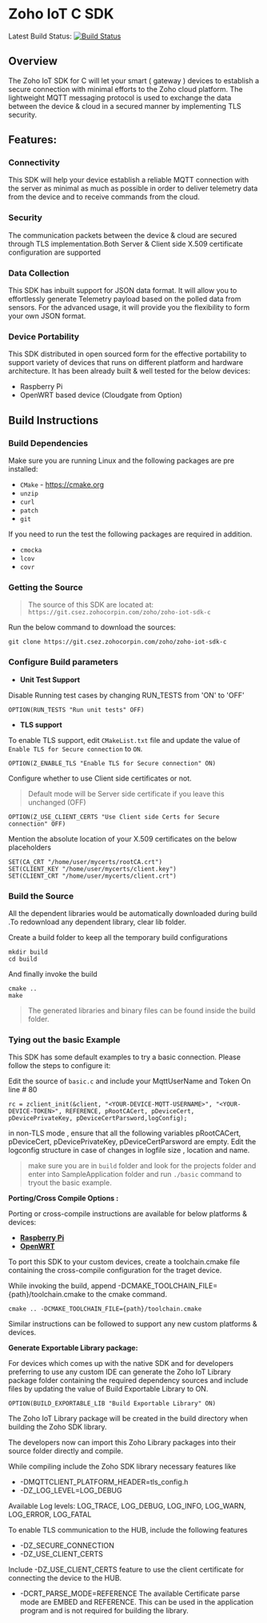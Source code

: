 # Zoho IoT C SDK

Latest Build Status: [![Build Status](http://wn-c7-am-16:8080/buildStatus/icon?job=c-sdk_commits)](http://wn-c7-am-16:8080/job/c-sdk_commits/)

## Overview

The Zoho IoT SDK for C will let your smart ( gateway ) devices to establish a secure connection with minimal efforts to the Zoho cloud platform. The lightweight MQTT messaging protocol is used to exchange the data between the device & cloud in a secured manner by implementing TLS security.

## Features:

### Connectivity

This SDK will help your device establish a reliable MQTT connection with the server as minimal as much as possible in order to deliver telemetry data from the device and to receive commands from the cloud.

### Security

The communication packets between the device & cloud are secured through TLS implementation.Both Server & Client side X.509 certificate configuration are supported

### Data Collection

This SDK has inbuilt support for JSON data format. It will allow you to effortlessly generate Telemetry payload based on the polled data from sensors. For the advanced usage, it will provide you the flexibility to form your own JSON format.

### Device Portability

This SDK distributed in open sourced form for the effective portability to support variety of devices that runs on different platform and hardware architecture. It has been already built & well tested for the below devices:

- Raspberry Pi
- OpenWRT based device (Cloudgate from Option)

## Build Instructions

### Build Dependencies

Make sure you are running Linux and the following packages are pre installed:

- `CMake` - https://cmake.org
- `unzip`
- `curl`
- `patch`
- `git`

If you need to run the test the following packages are required in addition. 
- `cmocka`
- `lcov`
- `covr`

### Getting the Source

> The source of this SDK are located at: `https://git.csez.zohocorpin.com/zoho/zoho-iot-sdk-c`

Run the below command to download the sources:

```
git clone https://git.csez.zohocorpin.com/zoho/zoho-iot-sdk-c
```

### Configure Build parameters
- **Unit Test Support**

Disable Running test cases by changing RUN_TESTS from 'ON' to 'OFF' 
```
OPTION(RUN_TESTS "Run unit tests" OFF)
```

- **TLS support**

To enable TLS support, edit `CMakeList.txt` file and update the value of `Enable TLS for Secure connection` to `ON`.

```
OPTION(Z_ENABLE_TLS "Enable TLS for Secure connection" ON)
```

Configure whether to use Client side certificates or not.

> Default mode will be Server side certificate if you leave this unchanged (OFF)

```
OPTION(Z_USE_CLIENT_CERTS "Use Client side Certs for Secure connection" OFF)
```

Mention the absolute location of your X.509 certificates on the below placeholders

```
SET(CA_CRT "/home/user/mycerts/rootCA.crt")
SET(CLIENT_KEY "/home/user/mycerts/client.key")
SET(CLIENT_CRT "/home/user/mycerts/client.crt")
```

### Build the Source

All the dependent libraries would be automatically downloaded during build .To redownload any dependent library, clear lib folder.

Create a build folder to keep all the temporary build configurations

```
mkdir build
cd build
```

And finally invoke the build

```
cmake ..
make
```

> The generated libraries and binary files can be found inside the build folder.

### Tying out the basic Example

This SDK has some default examples to try a basic connection. Please follow the steps to configure it:

Edit the source of `basic.c` and include your MqttUserName and Token On line # 80

```
rc = zclient_init(&client, "<YOUR-DEVICE-MQTT-USERNAME>", "<YOUR-DEVICE-TOKEN>", REFERENCE, pRootCACert, pDeviceCert, pDevicePrivateKey, pDeviceCertParsword,logConfig);
```
in non-TLS mode , ensure that all the following variables pRootCACert, pDeviceCert, pDevicePrivateKey, pDeviceCertParsword are empty.
Edit the logconfig structure in case of changes in logfile size , location and name.

> make sure you are in `build` folder and look for the projects folder and enter into SampleApplication folder and run `./basic` command to tryout the basic example.

 **Porting/Cross Compile Options :**

Porting or cross-compile instructions are available for below platforms & devices:
- **[Raspberry Pi](cross-compile/raspberry_pi/README.md)**
- **[OpenWRT](cross-compile/OpenWRT/README.md)**

To port this SDK to your custom devices, create a toolchain.cmake file containing the cross-compile configuration for the traget device.

While invoking the build, append -DCMAKE_TOOLCHAIN_FILE= {path}/toolchain.cmake to the cmake command.
```
cmake .. -DCMAKE_TOOLCHAIN_FILE={path}/toolchain.cmake
```
Similar instructions can be followed to support any new custom platforms & devices.

 **Generate Exportable Library package:**

For devices which comes up with the native SDK and for developers preferring to use any custom IDE can generate the Zoho IoT Library package folder containing the required dependency sources and include files by updating the value of Build Exportable Library to ON.

```
OPTION(BUILD_EXPORTABLE_LIB "Build Exportable Library" ON)
```

The Zoho IoT Library package will be created in the build directory when building the Zoho SDK library.

The developers now can import this Zoho Library packages into their source folder directly and compile.

While compiling include the Zoho SDK library necessary features like 

- -DMQTTCLIENT_PLATFORM_HEADER=tls_config.h    
- -DZ_LOG_LEVEL=LOG_DEBUG  

Available Log levels:  LOG_TRACE, LOG_DEBUG, LOG_INFO, LOG_WARN, LOG_ERROR, LOG_FATAL

To enable TLS communication to the HUB, include the following features
- -DZ_SECURE_CONNECTION
- -DZ_USE_CLIENT_CERTS

Include -DZ_USE_CLIENT_CERTS feature to use the client certificate for connecting the device to the HUB.   
- -DCRT_PARSE_MODE=REFERENCE 
The available Certificate parse mode are EMBED and REFERENCE. This can be used in the application program and is not required for building the library.